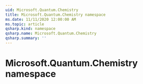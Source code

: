 ```yaml
---
uid: Microsoft.Quantum.Chemistry
title: Microsoft.Quantum.Chemistry namespace
ms.date: 11/11/2020 12:00:00 AM
ms.topic: article
qsharp.kind: namespace
qsharp.name: Microsoft.Quantum.Chemistry
qsharp.summary: ''
---
```


# Microsoft.Quantum.Chemistry namespace



